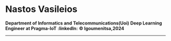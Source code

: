 # Nastos Vasileios

**Department of Informatics and Telecommunications(Uoi)**
**Deep Learning Engineer at Pragma-IoT**
**:linkedln:**
**:copyright: Igoumenitsa,2024**

---
